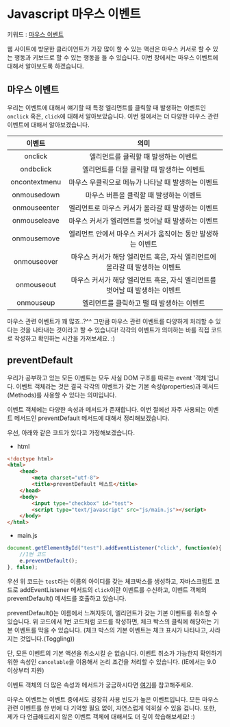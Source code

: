 # Javascript 마우스 이벤트
키워드 : [마우스 이벤트](https://www.w3schools.com/jsref/obj_mouseevent.asp)

웹 사이트에 방문한 클라이언트가 가장 많이 할 수 있는 액션은 마우스 커서로 할 수 있는 행동과 키보드로 할 수 있는 행동을 들 수 있습니다. 이번 장에서는 마우스 이벤트에 대해서 알아보도록 하겠습니다.

## 마우스 이벤트
우리는 이벤트에 대해서 얘기할 때 특정 엘리먼트를 클릭할 때 발생하는 이벤트인 `onclick` 혹은, `click`에 대해서 알아보았습니다. 이번 절에서는 더 다양한 마우스 관련 이벤트에 대해서 알아보겠습니다.

이벤트|의미
|:-:|:-:|
onclick|엘리먼트를 클릭할 때 발생하는 이벤트
ondbclick|엘리먼트를 더블 클릭할 때 발생하는 이벤트
oncontextmenu|마우스 우클릭으로 메뉴가 나타날 때 발생하는 이벤트
onmousedown|마우스 버튼을 클릭할 때 발생하는 이벤트
onmouseenter|엘리먼트로 마우스 커서가 올라갈 때 발생하는 이벤트
onmouseleave|마우스 커서가 엘리먼트를 벗어날 때 발생하는 이벤트
onmousemove|엘리먼트 안에서 마우스 커서가 움직이는 동안 발생하는 이벤트
onmouseover|마우스 커서가 해당 엘리먼트 혹은, 자식 엘리먼트에 올라갈 때 발생하는 이벤트
onmouseout|마우스 커서가 해당 엘리먼트 혹은, 자식 엘리먼트를 벗어날 때 발생하는 이벤트
onmouseup|엘리먼트를 클릭하고 땔 때 발생하는 이벤트

마우스 관련 이벤트가 꽤 많죠..?^^ 그만큼 마우스 관련 이벤트를 다양하게 처리할 수 있다는 것을 나타내는 것이라고 할 수 있습니다! 각각의 이벤트가 의미하는 바를 직접 코드로 작성하고 확인하는 시간을 가져보세요. :)

## preventDefault
우리가 공부하고 있는 모든 이벤트는 모두 사실 DOM 구조를 따르는 event '객체'입니다. 이벤트 객체라는 것은 결국 각각의 이벤트가 갖는 기본 속성(properties)과 메서드(Methods)를 사용할 수 있다는 의미입니다.

이벤트 객체에는 다양한 속성과 메서드가 존재합니다. 이번 절에선 자주 사용되는 이벤트 메서드인 preventDefault 메서드에 대해서  정리해보겠습니다.

우선, 아래와 같은 코드가 있다고 가정해보겠습니다.
- html
```html
<!doctype html>
<html>
    <head>
        <meta charset="utf-8">
        <title>preventDefault 테스트</title>
    </head>
    <body>
        <input type="checkbox" id="test">
        <script type="text/javascript" src="js/main.js"></script>
    </body>
</html>
```
- main.js
```javascript
document.getElementById("test").addEventListener("click", function(e){
    //1번 코드
    e.preventDefault();
}, false);
```
우선 위 코드는 `test`라는 이름의 아이디를 갖는 체크박스를 생성하고, 자바스크립트 코드로 addEventListener 메서드의 `click`이란 이벤트를 수신하고, 이벤트 객체의 preventDefault() 메서드를 호출하고 있습니다. 

preventDefault()는 이름에서 느껴지듯이, 엘리먼트가 갖는 기본 이벤트를 취소할 수 있습니다. 위 코드에서 1번 코드처럼 코드를 작성하면, 체크 박스의 클릭에 해당하는 기본 이벤트를 막을 수 있습니다. (체크 박스의 기본 이벤트는 체크 표시가 나타나고, 사라지는 것입니다.(Toggling)) 

단, 모든 이벤트의 기본 액션을 취소시킬 순 없습니다. 이벤트 취소가 가능한지 확인하기 위한 속성인 `cancelable`을 이용해서 논리 조건을 처리할 수 있습니다. (IE에서는 9.0 이상부터 지원)

이벤트 객체의 더 많은 속성과 메서드가 궁금하시다면 [여기](https://www.w3schools.com/jsref/obj_event.asp)를 참고해주세요.

마우스 이벤트는 이벤트 중에서도 굉장히 사용 빈도가 높은 이벤트입니다. 모든 마우스 관련 이벤트를 한 번에 다 기억할 필요 없이, 자연스럽게 익히실 수 있을 겁니다. 또한, 제가 다 언급해드리지 않은 이벤트 객체에 대해서도 더 깊이 학습해보세요! :)